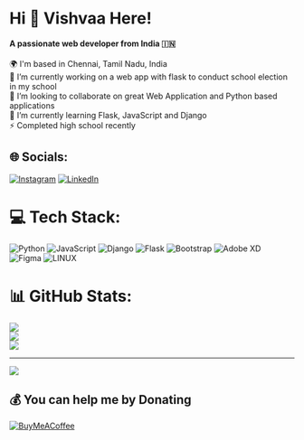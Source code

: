 # Hi 👋 Vishvaa Here!
**A passionate web developer from India 🇮🇳**<br><br>🌍 I'm based in Chennai, Tamil Nadu, India<br>🔭 I’m currently working on a web app with flask to conduct school election in my school<br>👯 I’m looking to collaborate on great Web Application and Python based applications<br>🌱 I’m currently learning Flask, JavaScript and Django<br>⚡ Completed high school recently


## 🌐 Socials:
[![Instagram](https://img.shields.io/badge/Instagram-%23E4405F.svg?logo=Instagram&logoColor=white)](https://instagram.com/vishvaa-vsk) [![LinkedIn](https://img.shields.io/badge/LinkedIn-%230077B5.svg?logo=linkedin&logoColor=white)](https://linkedin.com/in/vishvaa-K) 

# 💻 Tech Stack:
![Python](https://img.shields.io/badge/python-3670A0?style=for-the-badge&logo=python&logoColor=ffdd54) ![JavaScript](https://img.shields.io/badge/javascript-%23323330.svg?style=for-the-badge&logo=javascript&logoColor=%23F7DF1E) ![Django](https://img.shields.io/badge/django-%23092E20.svg?style=for-the-badge&logo=django&logoColor=white) ![Flask](https://img.shields.io/badge/flask-%23000.svg?style=for-the-badge&logo=flask&logoColor=white) ![Bootstrap](https://img.shields.io/badge/bootstrap-%23563D7C.svg?style=for-the-badge&logo=bootstrap&logoColor=white) ![Adobe XD](https://img.shields.io/badge/Adobe%20XD-470137?style=for-the-badge&logo=Adobe%20XD&logoColor=#FF61F6) 	![Figma](https://img.shields.io/badge/figma-%23F24E1E.svg?style=for-the-badge&logo=figma&logoColor=white) ![LINUX](https://img.shields.io/badge/Linux-FCC624?style=for-the-badge&logo=linux&logoColor=black)
# 📊 GitHub Stats:
![](https://github-readme-stats.vercel.app/api?username=vishvaa-vsk&theme=onedark&hide_border=true&include_all_commits=false&count_private=false)<br/>
![](https://github-readme-streak-stats.herokuapp.com/?user=vishvaa-vsk&theme=onedark&hide_border=true)<br/>
![](https://github-readme-stats.vercel.app/api/top-langs/?username=vishvaa-vsk&theme=onedark&hide_border=true&include_all_commits=false&count_private=false&layout=compact)

---
[![](https://visitcount.itsvg.in/api?id=vishvaa-vsk&icon=2&color=2)](https://visitcount.itsvg.in)

  ## 💰 You can help me by Donating
  [![BuyMeACoffee](https://img.shields.io/badge/Buy%20Me%20a%20Coffee-ffdd00?style=for-the-badge&logo=buy-me-a-coffee&logoColor=black)](https://buymeacoffee.com/vishvaavsk) 
